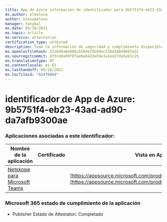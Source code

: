 ```yaml
---
title: App de Azure información de identificador para 9b5751f4-eb23-43ad-ad90-da7afb9300ae
ms.author: elmalova
author: elenamalova
manager: tonybal
ms.date: 05/18/2022
ms.topic: article
ms.service: attestation
certification_type: attested
description: Toda la información de seguridad y cumplimiento disponible para 9b5751f4-eb23-43ad-ad90-da7afb9300ae.
ms.openlocfilehash: 522698a6e80bcb504e75b9dac53841884960fed2
ms.sourcegitcommit: d79cdda99f8faebe842da59e3a1ee27da5a91c25
ms.translationtype: MT
ms.contentlocale: es-ES
ms.lasthandoff: 05/18/2022
ms.locfileid: "65476664"
---
```

# <a name="azure-app-id-9b5751f4-eb23-43ad-ad90-da7afb9300ae"></a>identificador de App de Azure: 9b5751f4-eb23-43ad-ad90-da7afb9300ae


### <a name="apps-associated-with-this-id"></a>Aplicaciones asociadas a este identificador:
| **Nombre de la aplicación** | **Certificado** | **Vista en AppSource** |
|--------------|---------------|-----------------------|
| [Netskope para Microsoft Teams](../forward/netskope.netskope_teams.md) |  | [https://appsource.microsoft.com/product/office/netskope.netskope_teams](https://appsource.microsoft.com/product/office/netskope.netskope_teams) |

### <a name="microsoft-365-app-compliance-status"></a>Microsoft 365 estado de cumplimiento de la aplicación
- Publisher Estado de Attestaton: Completado
